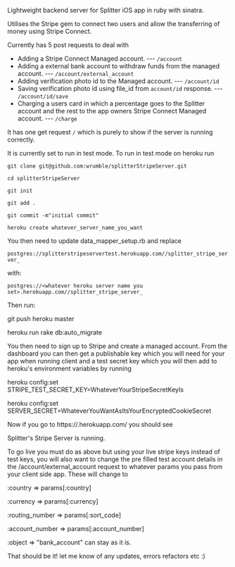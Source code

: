 Lightweight backend server for Splitter iOS app in ruby with sinatra.

Utilises the Stripe gem to connect two users and allow the transferring of money using Stripe Connect.

Currently has 5 post requests to deal with

- Adding a Stripe Connect Managed account. --- ```/account```
- Adding a external bank account to withdraw funds from the managed account. --- ```/account/external_account```
- Adding verification photo id to the Managed account. --- ```/account/id```
- Saving verification photo id using file_id from ```account/id``` response. --- ```/account/id/save```
- Charging a users card in which a percentage goes to the Splitter account and the rest to the app owners Stripe Connect Managed account. --- ```/charge```

It has one get request ```/``` which is purely to show if the server is running correctly.

It is currently set to run in test mode. To run in test mode on heroku run

```git clone git@github.com:wrumble/splitterStripeServer.git```

```cd splitterStripeServer```

```git init```

```git add .```

```git commit -m"initial commit"```

```heroku create whatever_server_name_you_want```

You then need to update data_mapper_setup.rb and replace

```postgres://splitterstripeservertest.herokuapp.com//splitter_stripe_server_```

with:

```postgres://<whatever heroku server name you set>.herokuapp.com//splitter_stripe_server_```

Then run:

git push heroku master

heroku run rake db:auto_migrate


You then need to sign up to Stripe and create a managed account. From the dashboard you can then get a publishable key which you will need for your app when running client and a test secret key which you will then add to heroku's environment variables by running


heroku config:set STRIPE_TEST_SECRET_KEY=WhateverYourStripeSecretKeyIs

heroku config:set SERVER_SECRET=WhateverYouWantAsItsYourEncryptedCookieSecret


Now if you go to https://<whatever server name you set>.herokuapp.com/ you should see


Splitter's Stripe Server is running.


To go live you must do as above but using your live stripe keys instead of test keys, you will also want to change the pre filled test account details in the /account/external_account request to whatever params you pass from your client side app. These will change to


:country =>  params[:country]

:currency => params[:currency]

:routing_number => params[:sort_code]

:account_number => params[:account_number]

:object => "bank_account" can stay as it is.


That should be it! let me know of any updates, errors refactors etc :)
